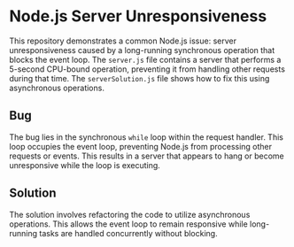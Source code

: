 # Node.js Server Unresponsiveness

This repository demonstrates a common Node.js issue: server unresponsiveness caused by a long-running synchronous operation that blocks the event loop.  The `server.js` file contains a server that performs a 5-second CPU-bound operation, preventing it from handling other requests during that time. The `serverSolution.js` file shows how to fix this using asynchronous operations.

## Bug

The bug lies in the synchronous `while` loop within the request handler.  This loop occupies the event loop, preventing Node.js from processing other requests or events. This results in a server that appears to hang or become unresponsive while the loop is executing.

## Solution

The solution involves refactoring the code to utilize asynchronous operations.  This allows the event loop to remain responsive while long-running tasks are handled concurrently without blocking.